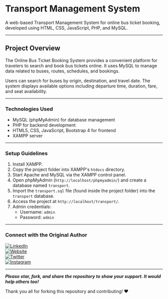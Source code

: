 # Transport Management System

A web-based Transport Management System for online bus ticket booking, developed using HTML, CSS, JavaScript, PHP, and MySQL.

---

## Project Overview

The Online Bus Ticket Booking System provides a convenient platform for travelers to search and book bus tickets online. It uses MySQL to manage data related to buses, routes, schedules, and bookings.

Users can search for buses by origin, destination, and travel date. The system displays available options including departure time, duration, fare, and seat availability.

---

### Technologies Used

- MySQL (phpMyAdmin) for database management  
- PHP for backend development  
- HTML5, CSS, JavaScript, Bootstrap 4 for frontend  
- XAMPP server  

---

### Setup Guidelines

1. Install XAMPP.  
2. Copy the project folder into XAMPP's `htdocs` directory.  
3. Start Apache and MySQL via the XAMPP control panel.  
4. Open phpMyAdmin (`http://localhost/phpmyadmin/`) and create a database named `transport`.  
5. Import the `transport.sql` file (found inside the project folder) into the `transport` database.  
6. Access the project at `http://localhost/transport/`.  
7. Admin credentials:  
   - Username: `admin`  
   - Password: `admin`  

---

### Connect with the Original Author

[![LinkedIn](https://img.shields.io/badge/-LinkedIn-0e76a8?style=flat-square&logo=Linkedin&logoColor=white)](https://www.linkedin.com/in/rajesh-rathore-0501/)  
[![Website](https://img.shields.io/badge/Website-3b5998?style=flat-square&logo=google-chrome&logoColor=white)](https://linktr.ee/rajesh_rathore)  
[![Twitter](https://img.shields.io/badge/-Twitter-00acee?style=flat-square&logo=Twitter&logoColor=white)](https://twitter.com/Rajesh946055)  
[![Instagram](https://img.shields.io/badge/-Instagram-e4405f?style=flat-square&logo=Instagram&logoColor=white)](https://www.instagram.com/raj_rathod1313/?hl=en)  

---

***Please star, fork, and share the repository to show your support. It would help others too!***  

Thank you all for forking this repository and contributing! ❤️
